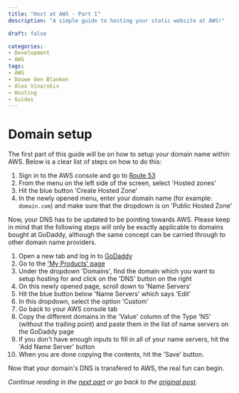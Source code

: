 ```yaml
---
title: "Host at AWS - Part 1"
description: "A simple guide to hosting your static website at AWS!"

draft: false

categories:
- Development
- AWS
tags:
- AWS
- Douwe den Blanken
- Alex Vinarskis
- Hosting
- Guides
---
```


# Domain setup

The first part of this guide will be on how to setup your domain name within AWS.  Below is a clear list of steps on how to do this:

1. Sign in to the AWS console and go to [Route 53](https://console.aws.amazon.com/route53/)
2. From the menu on the left side of the screen, select 'Hosted zones'
3. Hit the blue button 'Create Hosted Zone'
4. In the newly opened menu, enter your domain name (for example: `domain.com`) and make sure that the dropdown is on 'Public Hosted Zone'

Now, your DNS has to be updated to be pointing towards AWS. Please keep in mind that the following steps will only be exactly applicable to domains bought at GoDaddy, although the same concept can be carried through to other domain name providers.

1. Open a new tab and log in to [GoDaddy](https://sso.godaddy.com/login?realm=idp&app=dcc&path=%2f)
2. Go to the ['My Products' page](https://account.godaddy.com/products/)
3. Under the dropdown 'Domains', find the domain which you want to setup hosting for and click on the 'DNS' button on the right
4. On this newly opened page, scroll down to 'Name Servers'
5. Hit the blue button below 'Name Servers' which says 'Edit'
6. In this dropdown, select the option 'Custom'
7. Go back to your AWS console tab
8. Copy the different domains in the 'Value' column of the Type 'NS' (without the trailing point) and paste them in the list of name servers on the GoDaddy page
9. If you don't have enough inputs to fill in all of your name servers, hit the 'Add Name Server' button
10. When you are done copying the contents, hit the 'Save' button.

Now that your domain's DNS is transfered to AWS, the real fun can begin.

*Continue reading in the [next part](/parts/host-at-aws/2/) or go back to the [original post](/guides/host-at-aws/).*